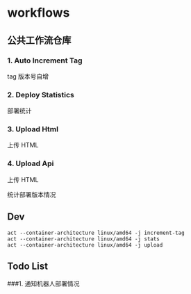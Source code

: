 # workflows

## 公共工作流仓库

### 1. Auto Increment Tag

tag 版本号自增

### 2. Deploy Statistics

部署统计

### 3. Upload Html

上传 HTML

### 4. Upload Api

上传 HTML

统计部署版本情况

## Dev

```
act --container-architecture linux/amd64 -j increment-tag
act --container-architecture linux/amd64 -j stats
act --container-architecture linux/amd64 -j upload
```

## Todo List

###1. 通知机器人部署情况
